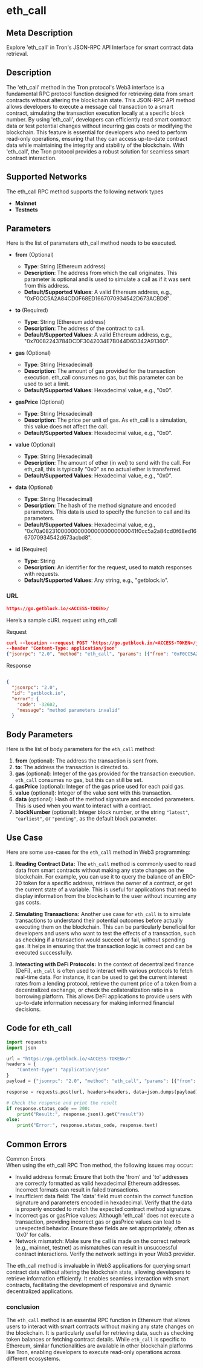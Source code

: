 # eth_call


## Meta Description
Explore 'eth_call' in Tron's JSON-RPC API Interface for smart contract data retrieval.

## Description
The 'eth_call' method in the Tron protocol's Web3 interface is a fundamental RPC protocol function designed for retrieving data from smart contracts without altering the blockchain state. This JSON-RPC API method allows developers to execute a message call transaction to a smart contract, simulating the transaction execution locally at a specific block number. By using 'eth_call', developers can efficiently read smart contract data or test potential changes without incurring gas costs or modifying the blockchain. This feature is essential for developers who need to perform read-only operations, ensuring that they can access up-to-date contract data while maintaining the integrity and stability of the blockchain. With 'eth_call', the Tron protocol provides a robust solution for seamless smart contract interaction.

## Supported Networks
The eth_call RPC method supports the following network types
- **Mainnet**
- **Testnets**

## Parameters

Here is the list of parameters eth_call method needs to be executed.

- **from** (Optional)
  - **Type**: String (Ethereum address)
  - **Description**: The address from which the call originates. This parameter is optional and is used to simulate a call as if it was sent from this address.
  - **Default/Supported Values**: A valid Ethereum address, e.g., "0xF0CC5A2A84CD0F68ED1667070934542D673ACBD8".

- **to** (Required)
  - **Type**: String (Ethereum address)
  - **Description**: The address of the contract to call.
  - **Default/Supported Values**: A valid Ethereum address, e.g., "0x70082243784DCDF3042034E7B044D6D342A91360".

- **gas** (Optional)
  - **Type**: String (Hexadecimal)
  - **Description**: The amount of gas provided for the transaction execution. eth_call consumes no gas, but this parameter can be used to set a limit.
  - **Default/Supported Values**: Hexadecimal value, e.g., "0x0".

- **gasPrice** (Optional)
  - **Type**: String (Hexadecimal)
  - **Description**: The price per unit of gas. As eth_call is a simulation, this value does not affect the call.
  - **Default/Supported Values**: Hexadecimal value, e.g., "0x0".

- **value** (Optional)
  - **Type**: String (Hexadecimal)
  - **Description**: The amount of ether (in wei) to send with the call. For eth_call, this is typically "0x0" as no actual ether is transferred.
  - **Default/Supported Values**: Hexadecimal value, e.g., "0x0".

- **data** (Optional)
  - **Type**: String (Hexadecimal)
  - **Description**: The hash of the method signature and encoded parameters. This data is used to specify the function to call and its parameters.
  - **Default/Supported Values**: Hexadecimal value, e.g., "0x70a08231000000000000000000000041f0cc5a2a84cd0f68ed1667070934542d673acbd8".

- **id** (Required)
  - **Type**: String
  - **Description**: An identifier for the request, used to match responses with requests.
  - **Default/Supported Values**: Any string, e.g., "getblock.io".

### URL
```json
https://go.getblock.io/<ACCESS-TOKEN>/
```
Here’s a sample cURL request using eth_call

Request
```json
curl --location --request POST 'https://go.getblock.io/<ACCESS-TOKEN>/jsonrpc' 
--header 'Content-Type: application/json' 
{"jsonrpc": "2.0", "method": "eth_call", "params": [{"from": "0xF0CC5A2A84CD0F68ED1667070934542D673ACBD8", "to": "0x70082243784DCDF3042034E7B044D6D342A91360", "gas": "0x0", "gasPrice": "0x0", "value": "0x0", "data": "0x70a08231000000000000000000000041f0cc5a2a84cd0f68ed1667070934542d673acbd8"}], "id": "getblock.io"}
```

Response
```json

{
  "jsonrpc": "2.0",
  "id": "getblock.io",
  "error": {
    "code": -32602,
    "message": "method parameters invalid"
  }
```
## Body Parameters

Here is the list of body parameters for the `eth_call` method:

1. **from** (optional): The address the transaction is sent from.
2. **to**: The address the transaction is directed to.
3. **gas** (optional): Integer of the gas provided for the transaction execution. `eth_call` consumes no gas, but this can still be set.
4. **gasPrice** (optional): Integer of the gas price used for each paid gas.
5. **value** (optional): Integer of the value sent with this transaction.
6. **data** (optional): Hash of the method signature and encoded parameters. This is used when you want to interact with a contract.
7. **blockNumber** (optional): Integer block number, or the string `"latest"`, `"earliest"`, or `"pending"`, as the default block parameter.

## Use Case

Here are some use-cases for the `eth_call` method in Web3 programming:

1. **Reading Contract Data:**
   The `eth_call` method is commonly used to read data from smart contracts without making any state changes on the blockchain. For example, you can use it to query the balance of an ERC-20 token for a specific address, retrieve the owner of a contract, or get the current state of a variable. This is useful for applications that need to display information from the blockchain to the user without incurring any gas costs.

2. **Simulating Transactions:**
   Another use case for `eth_call` is to simulate transactions to understand their potential outcomes before actually executing them on the blockchain. This can be particularly beneficial for developers and users who want to test the effects of a transaction, such as checking if a transaction would succeed or fail, without spending gas. It helps in ensuring that the transaction logic is correct and can be executed successfully.

3. **Interacting with DeFi Protocols:**
   In the context of decentralized finance (DeFi), `eth_call` is often used to interact with various protocols to fetch real-time data. For instance, it can be used to get the current interest rates from a lending protocol, retrieve the current price of a token from a decentralized exchange, or check the collateralization ratio in a borrowing platform. This allows DeFi applications to provide users with up-to-date information necessary for making informed financial decisions.

## Code for eth_call


```python
import requests
import json

url = "https://go.getblock.io/<ACCESS-TOKEN>/"
headers = {
    "Content-Type": "application/json"
}
payload = {"jsonrpc": "2.0", "method": "eth_call", "params": [{"from": "0xF0CC5A2A84CD0F68ED1667070934542D673ACBD8", "to": "0x70082243784DCDF3042034E7B044D6D342A91360", "gas": "0x0", "gasPrice": "0x0", "value": "0x0", "data": "0x70a08231000000000000000000000041f0cc5a2a84cd0f68ed1667070934542d673acbd8"}], "id": "getblock.io"}

response = requests.post(url, headers=headers, data=json.dumps(payload))

# Check the response and print the result
if response.status_code == 200:
    print("Result:", response.json().get("result"))
else:
    print("Error:", response.status_code, response.text)
```
## Common Errors

Common Errors  
When using the eth_call RPC Tron method, the following issues may occur:  
- Invalid address format: Ensure that both the 'from' and 'to' addresses are correctly formatted as valid hexadecimal Ethereum addresses. Incorrect formats can result in failed transactions.  
- Insufficient data field: The 'data' field must contain the correct function signature and parameters encoded in hexadecimal. Verify that the data is properly encoded to match the expected contract method signature.  
- Incorrect gas or gasPrice values: Although 'eth_call' does not execute a transaction, providing incorrect gas or gasPrice values can lead to unexpected behavior. Ensure these fields are set appropriately, often as '0x0' for calls.  
- Network mismatch: Make sure the call is made on the correct network (e.g., mainnet, testnet) as mismatches can result in unsuccessful contract interactions. Verify the network settings in your Web3 provider.

The eth_call method is invaluable in Web3 applications for querying smart contract data without altering the blockchain state, allowing developers to retrieve information efficiently. It enables seamless interaction with smart contracts, facilitating the development of responsive and dynamic decentralized applications.

### conclusion

The `eth_call` method is an essential RPC function in Ethereum that allows users to interact with smart contracts without making any state changes on the blockchain. It is particularly useful for retrieving data, such as checking token balances or fetching contract details. While `eth_call` is specific to Ethereum, similar functionalities are available in other blockchain platforms like Tron, enabling developers to execute read-only operations across different ecosystems.
